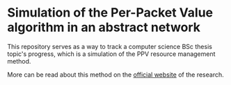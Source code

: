# Simulation of the Per-Packet Value algorithm in an abstract network
This repository serves as a way to track a computer science BSc thesis topic's progress, which is a simulation of the PPV resource management method.

More can be read about this method on the [official website](http://ppv.elte.hu/) of the research.